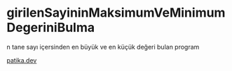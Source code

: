 # girilenSayininMaksimumVeMinimumDegeriniBulma
n tane sayı içersinden en büyük ve en küçük değeri bulan program


[patika.dev](www.patika.dev)
